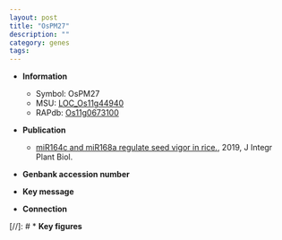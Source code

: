 ```yaml
---
layout: post
title: "OsPM27"
description: ""
category: genes
tags: 
---
```


* **Information**  
    + Symbol: OsPM27  
    + MSU: [LOC_Os11g44940](http://rice.plantbiology.msu.edu/cgi-bin/ORF_infopage.cgi?orf=LOC_Os11g44940)  
    + RAPdb: [Os11g0673100](http://rapdb.dna.affrc.go.jp/viewer/gbrowse_details/irgsp1?name=Os11g0673100)  

* **Publication**  
    + [miR164c and miR168a regulate seed vigor in rice.](http://www.ncbi.nlm.nih.gov/pubmed?term=miR164c+and+miR168a+regulate+seed+vigor+in+rice.%5BTitle%5D), 2019, J Integr Plant Biol.

* **Genbank accession number**  

* **Key message**  

* **Connection**  

[//]: # * **Key figures**  


